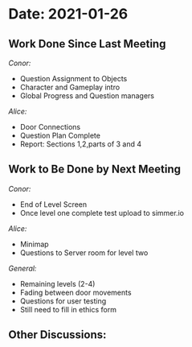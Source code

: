 # Date: 2021-01-26

## Work Done Since Last Meeting
*Conor:* 
  - Question Assignment to Objects
  - Character and Gameplay intro
  - Global Progress and Question managers

*Alice:* 
  - Door Connections
  - Question Plan Complete
  - Report: Sections 1,2,parts of 3 and 4

## Work to Be Done by Next Meeting
*Conor:*
  - End of Level Screen
  - Once level one complete test upload to simmer.io

*Alice:*
  - Minimap
  - Questions to Server room for level two

*General:*
  - Remaining levels (2-4)
  - Fading between door movements 
  - Questions for user testing
  - Still need to fill in ethics form

## Other Discussions:
